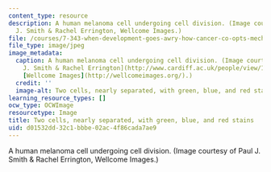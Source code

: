 ```yaml
---
content_type: resource
description: A human melanoma cell undergoing cell division. (Image courtesy of Paul
  J. Smith & Rachel Errington, Wellcome Images.)
file: /courses/7-343-when-development-goes-awry-how-cancer-co-opts-mechanisms-of-embryogensis-fall-2009/d01532dd32c1bbbe02ac4f86cada7ae9_7-343f09-th.jpg
file_type: image/jpeg
image_metadata:
  caption: A human melanoma cell undergoing cell division. (Image courtesy of [Paul
    J. Smith & Rachel Errington](http://www.cardiff.ac.uk/people/view/123035-errington-rachel),
    [Wellcome Images](http://wellcomeimages.org/).)
  credit: ''
  image-alt: Two cells, nearly separated, with green, blue, and red stains.
learning_resource_types: []
ocw_type: OCWImage
resourcetype: Image
title: Two cells, nearly separated, with green, blue, and red stains
uid: d01532dd-32c1-bbbe-02ac-4f86cada7ae9
---
```

A human melanoma cell undergoing cell division. (Image courtesy of Paul J. Smith & Rachel Errington, Wellcome Images.)

